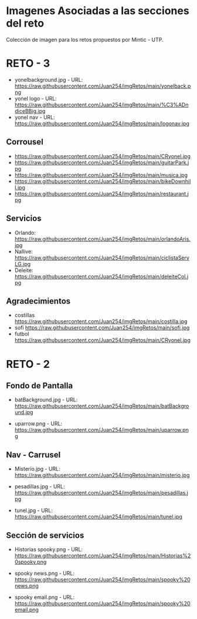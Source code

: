 Imagenes Asociadas a las secciones del reto 
===========================================

Colección de imagen para los retos propuestos por Mintic - UTP.

RETO - 3
========

- yonelbackground.jpg - URL: https://raw.githubusercontent.com/Juan254/imgRetos/main/yonelback.png
- yonel logo - URL: https://raw.githubusercontent.com/Juan254/imgRetos/main/%C3%ADndiceBBig.jpg
- yonel nav - URL: https://raw.githubusercontent.com/Juan254/imgRetos/main/logonav.jpg

Corrousel
---------
- https://raw.githubusercontent.com/Juan254/imgRetos/main/CRyonel.jpg
- https://raw.githubusercontent.com/Juan254/imgRetos/main/guitarPark.jpg
- https://raw.githubusercontent.com/Juan254/imgRetos/main/musica.jpg
- https://raw.githubusercontent.com/Juan254/imgRetos/main/bikeDownhill.jpg
- https://raw.githubusercontent.com/Juan254/imgRetos/main/restaurant.jpg

Servicios
---------
- Orlando:  https://raw.githubusercontent.com/Juan254/imgRetos/main/orlandoAris.jpg
- Nallive:  https://raw.githubusercontent.com/Juan254/imgRetos/main/ciclistaServLG.jpg
- Deleite:  https://raw.githubusercontent.com/Juan254/imgRetos/main/deleiteCol.jpg

Agradecimientos
---------------

- costillas  https://raw.githubusercontent.com/Juan254/imgRetos/main/costilla.jpg
- sofi       https://raw.githubusercontent.com/Juan254/imgRetos/main/sofi.jpg
- futbol     https://raw.githubusercontent.com/Juan254/imgRetos/main/CRyonel.jpg

RETO - 2
========

Fondo de Pantalla
-----------------

- batBackground.jpg - URL: https://raw.githubusercontent.com/Juan254/imgRetos/main/batBackground.jpg

- uparrow.png - URL: https://raw.githubusercontent.com/Juan254/imgRetos/main/uparrow.png

Nav - Carrusel 
--------------
-  Misterio.jpg - URL:  https://raw.githubusercontent.com/Juan254/imgRetos/main/misterio.jpg
  
-  pesadillas.jpg - URL: https://raw.githubusercontent.com/Juan254/imgRetos/main/pesadillas.jpg
 
-  tunel.jpg - URL: https://raw.githubusercontent.com/Juan254/imgRetos/main/tunel.jpg
 
Sección de servicios 
--------------------

-  Historias spooky.png - URL: https://raw.githubusercontent.com/Juan254/imgRetos/main/Historias%20spooky.png

-  spooky news.png - URL: https://raw.githubusercontent.com/Juan254/imgRetos/main/spooky%20news.png

-  spooky email.png - URL: https://raw.githubusercontent.com/Juan254/imgRetos/main/spooky%20email.png

